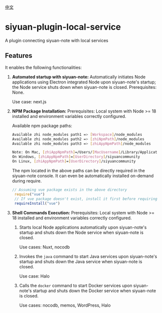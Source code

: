 [中文](README_zh_CN.md)

# siyuan-plugin-local-service

A plugin connecting siyuan-note with local services

## Features

It enables the following functionalities:

1. **Automated startup with siyuan-note:** Automatically initiates Node applications using Electron integrated Node upon siyuan-note's startup; the Node service shuts down when siyuan-note is closed. Prerequisites: None.

   Use case: next.js
2. **NPM Package Installation:** Prerequisites: Local system with Node >= 18 installed and environment variables correctly configured.

   Available npm package paths:

   ```bash
   Available zhi node_modules path1 => [Workspace]/node_modules
   Available zhi node_modules path2 => [zhiNpmPath]/node_modules 
   Available zhi node_modules path3 => [zhiAppNpmPath]/node_modules 

   Note: On Mac, [zhiAppNpmPath]=/Users/[MacUsername]/Library/Application Support/siyuancommunity
   On Windows, [zhiAppNpmPath]=[UserDirectory]/siyuancommunity
   On Linux, [zhiAppNpmPath]=[UserDirectory]/siyuancommunity
   ```

   The npm located in the above paths can be directly required in the siyuan-note console. It can even be automatically installed on-demand during require.

   ```js
   // Assuming vue package exists in the above directory
    require("vue")
    // If vue package doesn't exist, install it first before requiring. Installation directory is [zhiAppNpmPath]
    requireInstall("vue")
   ```

3. **Shell Commands Execution:** Prerequisites: Local system with Node >= 18 installed and environment variables correctly configured.

    1. Starts local Node applications automatically upon siyuan-note's startup and shuts down the Node service when siyuan-note is closed.

       Use cases: Nuxt, nocodb
    2. Invokes the `java` command to start Java services upon siyuan-note's startup and shuts down the Java service when siyuan-note is closed.

       Use case: Halo
    3. Calls the `docker` command to start Docker services upon siyuan-note's startup and shuts down the Docker service when siyuan-note is closed.

       Use cases: nocodb, memos, WordPress, Halo